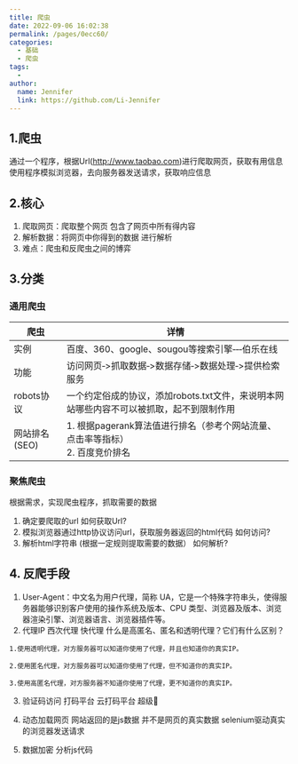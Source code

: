 ```yaml
---
title: 爬虫
date: 2022-09-06 16:02:38
permalink: /pages/0ecc60/
categories:
  - 基础
  - 爬虫
tags:
  - 
author: 
  name: Jennifer
  link: https://github.com/Li-Jennifer
---
```


## 1.爬虫
通过一个程序，根据Url(http://www.taobao.com)进行爬取网页，获取有用信息
使用程序模拟浏览器，去向服务器发送请求，获取响应信息
## 2.核心
1. 爬取网页：爬取整个网页 包含了网页中所有得内容
2. 解析数据：将网页中你得到的数据 进行解析
3. 难点：爬虫和反爬虫之间的博弈
## 3.分类
### 通用爬虫
| 爬虫       | 详情                                                                                     |
| ---------- | ---------------------------------------------------------------------------------------- |
| 实例       | 百度、360、google、sougou等搜索引擎‐‐‐伯乐在线                                           |
| 功能       | 访问网页‐>抓取数据‐>数据存储‐>数据处理‐>提供检索服务                                     |
| robots协议 | 一个约定俗成的协议，添加robots.txt文件，来说明本网站哪些内容不可以被抓取，起不到限制作用 |
| 网站排名(SEO)           |                               1. 根据pagerank算法值进行排名（参考个网站流量、点击率等指标） <br/>2. 百度竞价排名    

### 聚焦爬虫
根据需求，实现爬虫程序，抓取需要的数据
1. 确定要爬取的url      如何获取Url?
2. 模拟浏览器通过http协议访问url，获取服务器返回的html代码 如何访问?
3. 解析html字符串 (根据一定规则提取需要的数据）  如何解析?
## 4. 反爬手段
1. User‐Agent：中文名为用户代理，简称 UA，它是一个特殊字符串头，使得服务器能够识别客户使用的操作系统及版本、CPU 类型、浏览器及版本、浏览器渲染引擎、浏览器语言、浏览器插件等。
2. 代理IP
	西次代理
	快代理
	什么是高匿名、匿名和透明代理？它们有什么区别？
```
1.使用透明代理，对方服务器可以知道你使用了代理，并且也知道你的真实IP。

2.使用匿名代理，对方服务器可以知道你使用了代理，但不知道你的真实IP。

3.使用高匿名代理，对方服务器不知道你使用了代理，更不知道你的真实IP。
```
3. 验证码访问
	打码平台
		云打码平台
		超级🦅

4. 动态加载网页 网站返回的是js数据 并不是网页的真实数据
	selenium驱动真实的浏览器发送请求

5. 数据加密  分析js代码